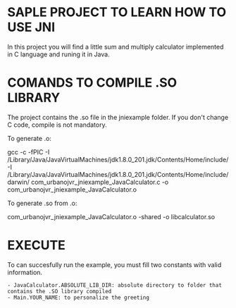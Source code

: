 # SAPLE PROJECT TO LEARN HOW TO USE JNI

In this project you will find a little sum and multiply calculator implemented in C language and runing it in Java.

# COMANDS TO COMPILE .SO LIBRARY

The project contains the .so file in the jniexample folder. If you don't change C code, compile is not mandatory.

To generate .o:

gcc -c -fPIC -I /Library/Java/JavaVirtualMachines/jdk1.8.0_201.jdk/Contents/Home/include/ -I /Library/Java/JavaVirtualMachines/jdk1.8.0_201.jdk/Contents/Home/include/darwin/ com_urbanojvr_jniexample_JavaCalculator.c -o com_urbanojvr_jniexample_JavaCalculator.o

To generate .so from .o:

 com_urbanojvr_jniexample_JavaCalculator.o -shared -o libcalculator.so
 
 # EXECUTE
 
To can succesfully run the example, you must fill two constants with valid information.

    - JavaCalculator.ABSOLUTE_LIB_DIR: absolute directory to folder that contains the .SO library compiled
    - Main.YOUR_NAME: to personalize the greeting
    
